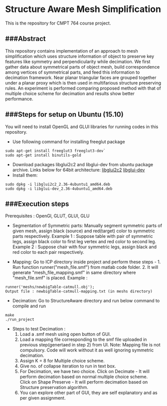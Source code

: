 # Structure Aware Mesh Simplification
This is the repository for CMPT 764 course project.

###Abstract
---
This repository contains implementation of an approach to mesh simplification which uses structure information of object to preserve key features like symmetry and perpendicularity while decimation. We first gather data about symmetrical parts of object mesh, build correspondence among vertices of symmetrical parts, and feed this information to decimation framework. Near planar triangular faces are grouped together under a planar proxy which is then used in multifarious structure preserving rules. An experiment is performed comparing proposed method with that of multiple choice scheme for decimation and results show better performance.

###Steps for setup on Ubuntu (15.10)
---
You will need to install OpenGL and GLUI libraries for running codes in this repository.

- Use following command for installing freeglut package
```
sudo apt-get install freeglut3 freeglut3-dev`
sudo apt-get install binutils-gold
```
- Download packages libglui2c2 and libglui-dev from ubuntu package archive. Links below for 64bit architecture:
[libglui2c2](http://packages.ubuntu.com/precise/amd64/libglui2c2)
[libglui-dev](http://packages.ubuntu.com/precise/libglui-dev)
- Install them:
```
sudo dpkg -i libglui2c2_2.36-4ubuntu1_amd64.deb
sudo dpkg -i libglui-dev_2.36-4ubuntu1_amd64.deb
```

###Execution steps
---
Prerequisites : OpenGl, GLUT, GLUI, GLU

- Segmentation of Symmetric parts:
Manually segment symmetric parts of given mesh, assign black (source) and red(target) color to symmetric parts respectively.
Example 1 : Suppose table with pair of symmetric legs, assign black color to first leg vertex and red color to second leg.
Example 2 : Suppose chair with four symmetric legs, assign black and red color to each pair respectively.

- Mapping:
Go to ICP directory inside project and perform these steps - 1. Run function runner("mesh_file.smf") from matlab code folder. 2.  It will generate "mesh_file_mapping.smf" in same directory where "mesh_file.smf" is placed.
 Example : 
```
runner('meshs/newbigTable-catmull.obj');
Output file : newbigTable-catmull-mapping.txt (in meshs directory)
```
- Decimation:
Go to StructureAware directory and run below command to compile and run
```
make
./run_project
```
- Steps to test Decimation :
  1. Load a .smf mesh using open button of GUI.
  2. Load a mapping file corresponding to the smf file  uploaded in previous step(genertaed in step 2) from UI. Note: Mapping file is not compulsory. Code will work without it as well ignoring symmetric decimation.
  3. Assign K = 8 for Multiple choice scheme.
  4. Give no. of collapse iteration to run in text box.
  5. For Decimation, we have two choice.
   Click on Decimate - It will perform decimation based on normal multiple choice scheme.  
   Click on Shape Preserve - It will perform decimation based on Structure preservation algorithm.  
  6. You can explore other part of GUI, they are self explanatory and as per given assignment.


